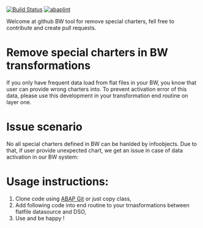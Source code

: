 [![Build Status](https://travis-ci.org/awelwiejkut/bw_remove_charters.svg?branch=master)](https://travis-ci.org/pawelwiejkut/bw_remove_charters)
[![abaplint](https://app.abaplint.org/badges/pawelwiejkut/bw_remove_charters)](https://app.abaplint.org/project/pawelwiejkut/bw_remove_charters)

Welcome at github BW tool for remove special charters, fell free to contribute and create pull requests.

# Remove special charters in BW transformations

If you only have frequent data load from flat files in your BW, you know that user can provide wrong charters into. To prevent activation error of this data, please use this development in your transformation end routine on layer one. 

# Issue scenario

No all special charters defined in BW can be hanlded by infoobjects. Due to that, if user provide unexpected chart, we get an issue in case of data activation in our BW system:


# Usage instructions:

1. Clone code using [ABAP Git](https://github.com/larshp/abapGit) or just copy class,
2. Add following code into end routine to your trnasformations between flatfile datasource and DSO,
3. Use and be happy !


